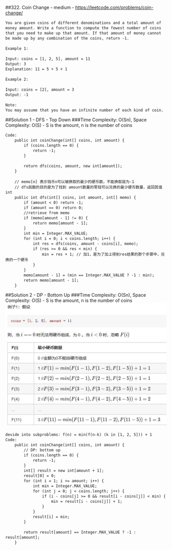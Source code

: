 ##322. Coin Change - medium - https://leetcode.com/problems/coin-change/
```
You are given coins of different denominations and a total amount of money amount. Write a function to compute the fewest number of coins that you need to make up that amount. If that amount of money cannot be made up by any combination of the coins, return -1.

Example 1:

Input: coins = [1, 2, 5], amount = 11
Output: 3 
Explanation: 11 = 5 + 5 + 1

Example 2:

Input: coins = [2], amount = 3
Output: -1

Note:
You may assume that you have an infinite number of each kind of coin.
```
##Solution 1 - DFS - Top Down
###Time Complexity: O(Sn), Space Complexity: O(S) - S is the amount, n is the number of coins
```
Code:
    public int coinChange(int[] coins, int amount) {
        if (coins.length == 0) {
            return -1;
        }

        return dfs(coins, amount, new int[amount]);
    }

    // memo[n] 表示钱币n可以被换取的最少的硬币数，不能换取就为-1
    // dfs函数的目的是为了找到 amount数量的零钱可以兑换的最少硬币数量，返回其值int
    public int dfs(int[] coins, int amount, int[] memo) {
        if (amount < 0) return -1;
        if (amount == 0) return 0;
        //retrieve from memo
        if (memo[amount - 1] != 0) {
            return memo[amount - 1];
        }
        int min = Integer.MAX_VALUE;
        for (int i = 0; i < coins.length; i++) {
            int res = dfs(coins, amount - coins[i], memo);
            if (res >= 0 && res < min) {
                min = res + 1; // 加1，是为了加上得到res结果的那个步骤中，兑换的一个硬币
            }
        }
        memo[amount - 1] = (min == Integer.MAX_VALUE ? -1 : min);
        return memo[amount - 1];
    }

```
##Solution 2 - DP - Bottom Up
###Time Complexity: O(Sn), Space Complexity: O(S) - S is the amount, n is the number of coins
![Image of coins](imgs/coins.jpg)
```
devide into subproblems: f(n) = min(f(n-k) (k in [1, 2, 5])) + 1
Code:
    public int coinChange(int[] coins, int amount) {
        // DP: bottom up
        if (coins.length == 0) {
            return -1;
        }
        int[] result = new int[amount + 1];
        result[0] = 0;
        for (int i = 1; i <= amount; i++) {
            int min = Integer.MAX_VALUE;
            for (int j = 0; j < coins.length; j++) {
                if (i - coins[j] >= 0 && result[i - coins[j]] < min) {
                    min = result[i - coins[j]] + 1;
                }
            }
            result[i] = min;
        }

        return result[amount] == Integer.MAX_VALUE ? -1 : result[amount];
    }
```